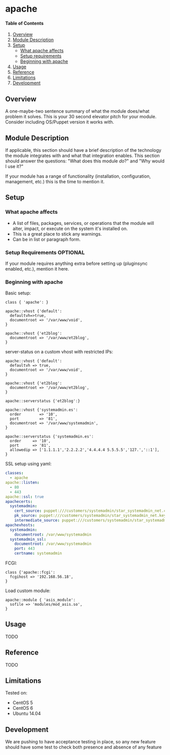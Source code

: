 # apache

#### Table of Contents

1. [Overview](#overview)
2. [Module Description](#module-description)
3. [Setup](#setup)
    * [What apache affects](#what-apache-affects)
    * [Setup requirements](#setup-requirements)
    * [Beginning with apache](#beginning-with-apache)
4. [Usage](#usage)
5. [Reference](#reference)
5. [Limitations](#limitations)
6. [Development](#development)

## Overview

A one-maybe-two sentence summary of what the module does/what problem it solves.
This is your 30 second elevator pitch for your module. Consider including
OS/Puppet version it works with.

## Module Description

If applicable, this section should have a brief description of the technology
the module integrates with and what that integration enables. This section
should answer the questions: "What does this module *do*?" and "Why would I use
it?"

If your module has a range of functionality (installation, configuration,
management, etc.) this is the time to mention it.

## Setup

### What apache affects

* A list of files, packages, services, or operations that the module will alter,
  impact, or execute on the system it's installed on.
* This is a great place to stick any warnings.
* Can be in list or paragraph form.

### Setup Requirements **OPTIONAL**

If your module requires anything extra before setting up (pluginsync enabled,
etc.), mention it here.

### Beginning with apache

Basic setup:

```puppet
class { 'apache': }

apache::vhost {'default':
  defaultvh=>true,
  documentroot => '/var/www/void',
}

apache::vhost {'et2blog':
  documentroot => '/var/www/et2blog',
}
```

server-status on a custom vhost with restricted IPs:

```puppet
apache::vhost {'default':
  defaultvh => true,
  documentroot => '/var/www/void',
}

apache::vhost {'et2blog':
  documentroot => '/var/www/et2blog',
}

apache::serverstatus {'et2blog':}

apache::vhost {'systemadmin.es':
  order        => '10',
  port         => '81',
  documentroot => '/var/www/systemadmin',
}

apache::serverstatus {'systemadmin.es':
  order     => '10',
  port      => '81',
  allowedip => ['1.1.1.1','2.2.2.2','4.4.4.4 5.5.5.5','127.','::1'],
}
```

SSL setup using yaml:

```yaml
classes:
  - apache
apache::listen:
  - 80
  - 443
apache::ssl: true
apachecerts:
  systemadmin:
    cert_source: puppet:///customers/systemadmin/star_systemadmin_net.crt
    pk_source: puppet:///customers/systemadmin/star_systemadmin_net.key
    intermediate_source: puppet:///customers/systemadmin/star_systemadmin_net.intermediate
apachevhosts:
  systemadmin:
    documentroot: /var/www/systemadmin
  systemadmin_ssl:
    documentroot: /var/www/systemadmin
    port: 443
    certname: systemadmin
```

FCGI:

```puppet
class {'apache::fcgi':
  fcgihost => '192.168.56.18',
}
```

Load custom module:

```puppet
apache::module { 'asis_module':
  sofile => 'modules/mod_asis.so',
}
```

## Usage

TODO

## Reference

TODO

## Limitations

Tested on:
* CentOS 5
* CentOS 6
* Ubuntu 14.04

## Development

We are pushing to have acceptance testing in place, so any new feature should
have some test to check both presence and absence of any feature
